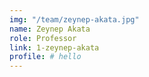 ```yaml
---
img: "/team/zeynep-akata.jpg"
name: Zeynep Akata
role: Professor
link: 1-zeynep-akata
profile: # hello
---
```

